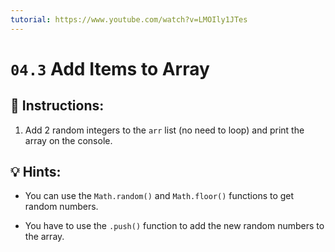 ```yaml
---
tutorial: https://www.youtube.com/watch?v=LMOIly1JTes
---
```


# `04.3` Add Items to Array

## 📝 Instructions:

1. Add 2 random integers to the `arr` list (no need to loop) and print the array on the console.

## 💡 Hints:

+ You can use the `Math.random()` and `Math.floor()` functions to get random numbers.

+ You have to use the `.push()` function to add the new random numbers to the array.
